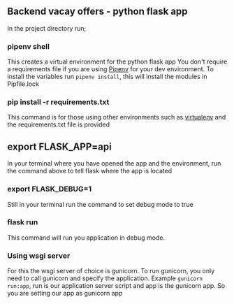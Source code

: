 ## Backend vacay offers - python flask app

In the project directory run;

### pipenv shell

This creates a virtual environment for the python flask app
You don't require a requirements file if you are using [Pipenv](https://docs.pipenv.org/en/latest/) for your dev environment. To install the variables run `pipenv install`, this will install the modules in Pipfile.lock

### pip install -r requirements.txt

This command is for those using other environments such as [virtualenv](https://virtualenv.pypa.io/en/latest/) and the requirements.txt file is provided

## export FLASK_APP=api

In your terminal where you have opened the app and the environment, run the command above to tell flask where the app is located

### export FLASK_DEBUG=1

Still in your terminal run the command to set debug mode to true

### flask run

This command will run you application in debug mode.

### Using wsgi server

For this the wsgi server of choice is gunicorn. To run gunicorn, you only need to call gunicorn and specify the application. Example `gunicorn run:app`, run is our application server script and app is the gunicorn app. So you are setting our app as gunicorn app